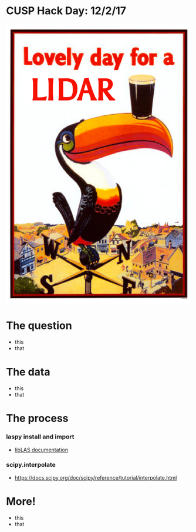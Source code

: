 # CUSP Hack Day: 12/2/17

![LIDAR](LIDAR.png)

# The question
* this 
* that

# The data
* this 
* that

# The process
### laspy install and import
  - [libLAS documentation](https://pypi.python.org/pypi/libLAS)
### scipy.interpolate
  - https://docs.scipy.org/doc/scipy/reference/tutorial/interpolate.html

# More!
* this 
* that
